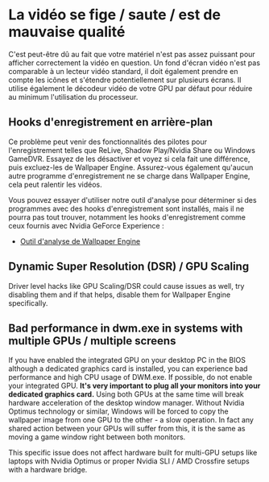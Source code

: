 # La vidéo se fige / saute / est de mauvaise qualité

C'est peut-être dû au fait que votre matériel n'est pas assez puissant pour afficher correctement la vidéo en question. Un fond d'écran vidéo n'est pas comparable à un lecteur vidéo standard, il doit également prendre en compte les icônes et s'étendre potentiellement sur plusieurs écrans. Il utilise également le décodeur vidéo de votre GPU par défaut pour réduire au minimum l'utilisation du processeur.

## Hooks d'enregistrement en arrière-plan
Ce problème peut venir des fonctionnalités des pilotes pour l'enregistrement telles que ReLive, Shadow Play/Nvidia Share ou Windows GameDVR. Essayez de les désactiver et voyez si cela fait une différence, puis excluez-les de Wallpaper Engine. Assurez-vous également qu'aucun autre programme d'enregistrement ne se charge dans Wallpaper Engine, cela peut ralentir les vidéos.

Vous pouvez essayer d'utiliser notre outil d'analyse pour déterminer si des programmes avec des hooks d'enregistrement sont installés, mais il ne pourra pas tout trouver, notamment les hooks d'enregistrement comme ceux fournis avec Nvidia GeForce Experience :

* [Outil d'analyse de Wallpaper Engine](/debug/scantool.html)

## Dynamic Super Resolution (DSR) / GPU Scaling
Driver level hacks like GPU Scaling/DSR could cause issues as well, try disabling them and if that helps, disable them for Wallpaper Engine specifically.

## Bad performance in dwm.exe in systems with multiple GPUs / multiple screens
If you have enabled the integrated GPU on your desktop PC in the BIOS although a dedicated graphics card is installed, you can experience bad performance and high CPU usage of DWM.exe. If possible, do not enable your integrated GPU. **It's very important to plug all your monitors into your dedicated graphics card.** Using both GPUs at the same time will break hardware acceleration of the desktop window manager. Without Nvidia Optimus technology or similar, Windows will be forced to copy the wallpaper image from one GPU to the other - a slow operation. In fact any shared action between your GPUs will suffer from this, it is the same as moving a game window right between both monitors.

This specific issue does not affect hardware built for multi-GPU setups like laptops with Nvidia Optimus or proper Nvidia SLI / AMD Crossfire setups with a hardware bridge.